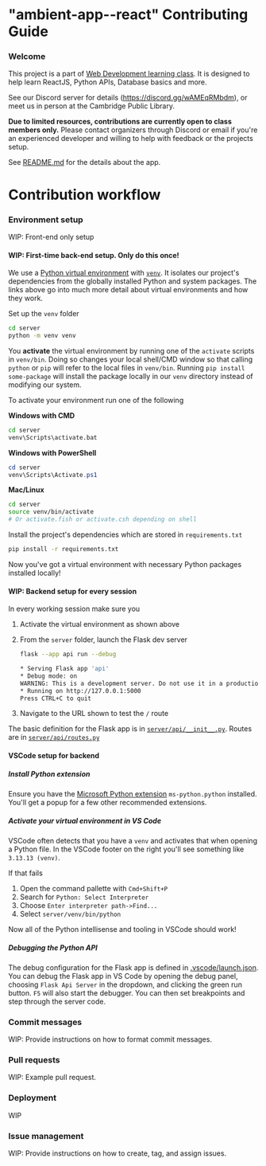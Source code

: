 # "ambient-app--react" Contributing Guide

### Welcome

This project is a part of [Web Development learning class](https://hattifnatt4r.github.io/sd). It is designed to help learn ReactJS, Python APIs, Database basics and more.

See our Discord server for details (https://discord.gg/wAMEqRMbdm), or meet us in person at the Cambridge Public Library.

**Due to limited resources, contributions are currently open to class members only.**
Please contact organizers through Discord or email if you're an experienced developer and willing to help with feedback or the projects setup.

See [README.md](https://github.com/cambridge-devclass/ambient-app--react/blob/main/README.md) for the details about the app.

# Contribution workflow

### Environment setup

WIP: Front-end only setup

#### WIP: First-time back-end setup. Only do this once!

We use a [Python virtual environment](https://realpython.com/python-virtual-environments-a-primer/) with [`venv`](https://docs.python.org/3/library/venv.html). It isolates our project's dependencies from the globally installed Python and system packages. The links above go into much more detail about virtual environments and how they work.

Set up the `venv` folder

```bash
cd server
python -m venv venv
```

You **activate** the virtual environment by running one of the `activate` scripts in `venv/bin`. Doing so changes your local shell/CMD window so that calling `python` or `pip` will refer to the local files in `venv/bin`. Running `pip install some-package` will install the package locally in our `venv` directory instead of modifying our system.

To activate your environment run one of the following

**Windows with CMD**
```cmd
cd server
venv\Scripts\activate.bat
```
**Windows with PowerShell**
```powershell
cd server
venv\Scripts\Activate.ps1
```
**Mac/Linux**
```bash
cd server
source venv/bin/activate
# Or activate.fish or activate.csh depending on shell
```

Install the project's dependencies which are stored in `requirements.txt`

```bash
pip install -r requirements.txt
```

Now you've got a virtual environment with necessary Python packages installed locally!

#### WIP: Backend setup for every session

In every working session make sure you

1. Activate the virtual environment as shown above
2. From the `server` folder, launch the Flask dev server

    ```bash
    flask --app api run --debug

    * Serving Flask app 'api'
    * Debug mode: on
    WARNING: This is a development server. Do not use it in a production deployment. Use a production WSGI server instead.
    * Running on http://127.0.0.1:5000
    Press CTRL+C to quit
    ```
3. Navigate to the URL shown to test the `/` route

The basic definition for the Flask app is in [`server/api/__init__.py`](server/api/__init__.py). Routes are in [`server/api/routes.py`](server/api/routes.py)

#### VSCode setup for backend

##### Install Python extension

Ensure you have the [Microsoft Python extension](https://marketplace.visualstudio.com/items?itemName=ms-python.python) `ms-python.python` installed. You'll get a popup for a few other recommended extensions.

##### Activate your virtual environment in VS Code

VSCode often detects that you have a `venv` and activates that when opening a Python file. In the VSCode footer on the right you'll see something like `3.13.13 (venv)`.

If that fails

1. Open the command pallette with `Cmd+Shift+P`
2. Search for `Python: Select Interpreter`
3. Choose `Enter interpreter path->Find...`
4. Select `server/venv/bin/python`

Now all of the Python intellisense and tooling in VSCode should work!

##### Debugging the Python API

The debug configuration for the Flask app is defined in [.vscode/launch.json](.vscode/launch.json). You can debug the Flask app in VS Code by opening the debug panel, choosing `Flask Api Server` in the dropdown, and clicking the green run button. `F5` will also start the debugger. You can then set breakpoints and step through the server code.

### Commit messages

WIP: Provide instructions on how to format commit messages.

### Pull requests

WIP: Example pull request.

### Deployment

WIP

### Issue management

WIP: Provide instructions on how to create, tag, and assign issues.
